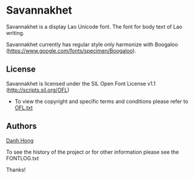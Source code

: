 ﻿Savannakhet
======================


Savannakhet is a display Lao Unicode font. The font for body text of Lao writing.

Savannakhet currently has regular style only harmonize with Boogaloo (<https://www.google.com/fonts/specimen/Boogaloo>).

## License


Savannakhet is licensed under the SIL Open Font License v1.1 (<http://scripts.sil.org/OFL>)


- To view the copyright and specific terms and conditions please refer to [OFL.txt](https://github.com/khmertype/Savannakhet/blob/master/OFL.txt)




## Authors

[Danh Hong](http://www.khmertype.org)

To see the history of the project or for other information please see the FONTLOG.txt 



Thanks!

